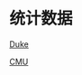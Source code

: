 # 统计数据

[Duke](https://gradschool.duke.edu/about/statistics/)

[CMU](https://www.cmu.edu/career/outcomes/post-grad-dashboard.html)